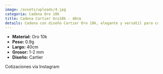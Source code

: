 ```yaml
---
image: /assets/uploads/4.jpg
categoria: Cadena Oro 10k
title: Cadena Cartier Oro10k - 40cm
details: Cadena con diseño Cartier Oro 10k, elegante y versátil para cualquier ocasión
---
```

* **Material:** Oro 10k
* **Peso:** 0.9g
* **Largo:** 40cm
* **G﻿rosor:** 1-2 mm
* **Diseño:** Cartier

Cotizaciones vía Instagram